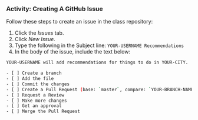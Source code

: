 ### Activity: Creating A GitHub Issue

Follow these steps to create an issue in the class repository:

1. Click the *Issues* tab.
1. Click *New Issue*.
1. Type the following in the Subject line: `YOUR-USERNAME Recommendations`
1. In the body of the issue, include the text below:

```sh
YOUR-USERNAME will add recommendations for things to do in YOUR-CITY.

- [ ] Create a branch
- [ ] Add the file
- [ ] Commit the changes
- [ ] Create a Pull Request (base: `master`, compare: `YOUR-BRANCH-NAME`)
- [ ] Request a Review
- [ ] Make more changes
- [ ] Get an approval
- [ ] Merge the Pull Request
```
